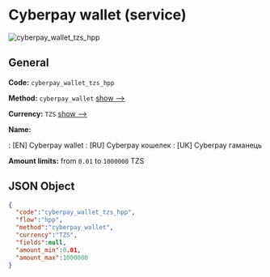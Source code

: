 
# Сyberpay wallet (service) 
![cyberpay_wallet_tzs_hpp](https://static.openfintech.io/payment_methods/cyberpay_wallet_tzs_hpp/logo.svg?w=400&c=v0.59.26#w200)  

## General 
 
**Code:** `cyberpay_wallet_tzs_hpp` 
 
**Method:** `cyberpay_wallet` 
 [show -->](/payment-methods/cyberpay_wallet/) 
 
**Currency:** `TZS` [show -->](/currencies/TZS/) 
 
**Name:** 
 
:	[EN] Сyberpay wallet 
:	[RU] Сyberpay кошелек 
:	[UK] Сyberpay гаманець 
 
**Amount limits:** from `0.01` to `1000000` TZS 

## JSON Object 

```json
{
  "code":"cyberpay_wallet_tzs_hpp",
  "flow":"hpp",
  "method":"cyberpay_wallet",
  "currency":"TZS",
  "fields":null,
  "amount_min":0.01,
  "amount_max":1000000
}
```  

